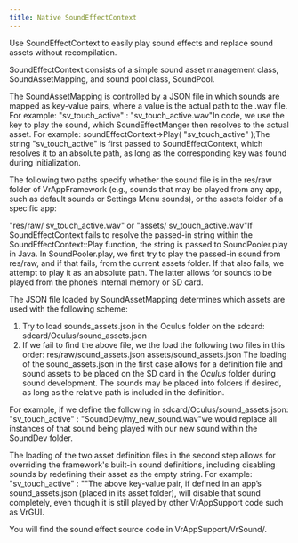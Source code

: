 ```yaml
---
title: Native SoundEffectContext
---
```

Use SoundEffectContext to easily play sound effects and replace sound assets without recompilation.

SoundEffectContext consists of a simple sound asset management class, SoundAssetMapping, and sound pool class, SoundPool.

The SoundAssetMapping is controlled by a JSON file in which sounds are mapped as key-value pairs, where a value is the actual path to the .wav file. For example: "sv\_touch\_active" : "sv\_touch\_active.wav"In code, we use the key to play the sound, which SoundEffectManger then resolves to the actual asset. For example: soundEffectContext->Play( "sv\_touch\_active" );The string "sv\_touch\_active" is first passed to SoundEffectContext, which resolves it to an absolute path, as long as the corresponding key was found during initialization.

The following two paths specify whether the sound file is in the res/raw folder of VrAppFramework (e.g., sounds that may be played from any app, such as default sounds or Settings Menu sounds), or the assets folder of a specific app: 

"res/raw/ sv\_touch\_active.wav" or "assets/ sv\_touch\_active.wav"If SoundEffectContext fails to resolve the passed-in string within the SoundEffectContext::Play function, the string is passed to SoundPooler.play in Java. In SoundPooler.play, we first try to play the passed-in sound from res/raw, and if that fails, from the current assets folder. If that also fails, we attempt to play it as an absolute path. The latter allows for sounds to be played from the phone’s internal memory or SD card.

The JSON file loaded by SoundAssetMapping determines which assets are used with the following scheme:

1. Try to load sounds\_assets.json in the Oculus folder on the sdcard: sdcard/Oculus/sound\_assets.json
2. If we fail to find the above file, we the load the following two files in this order: res/raw/sound\_assets.json assets/sound\_assets.json
The loading of the sound\_assets.json in the first case allows for a definition file and sound assets to be placed on the SD card in the *Oculus* folder during sound development. The sounds may be placed into folders if desired, as long as the relative path is included in the definition. 

For example, if we define the following in sdcard/Oculus/sound\_assets.json: "sv\_touch\_active" : "SoundDev/my\_new\_sound.wav"we would replace all instances of that sound being played with our new sound within the SoundDev folder.

The loading of the two asset definition files in the second step allows for overriding the framework's built-in sound definitions, including disabling sounds by redefining their asset as the empty string. For example: "sv\_touch\_active" : ""The above key-value pair, if defined in an app’s sound\_assets.json (placed in its asset folder), will disable that sound completely, even though it is still played by other VrAppSupport code such as VrGUI.

You will find the sound effect source code in VrAppSupport/VrSound/. 

